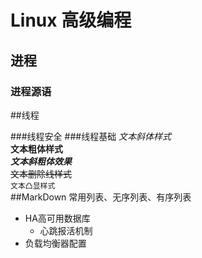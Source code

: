# Linux 高级编程

## 进程

### 进程源语

##线程

###线程安全
###线程基础
*文本斜体样式*</br>
**文本粗体样式**</br>
***文本斜粗体效果***</br>
~~文本删除线样式~~</br>
`文本凸显样式`</br>
##MarkDown 常用列表、无序列表、有序列表
* HA高可用数据库
	* 心跳报活机制
* 负载均衡器配置

